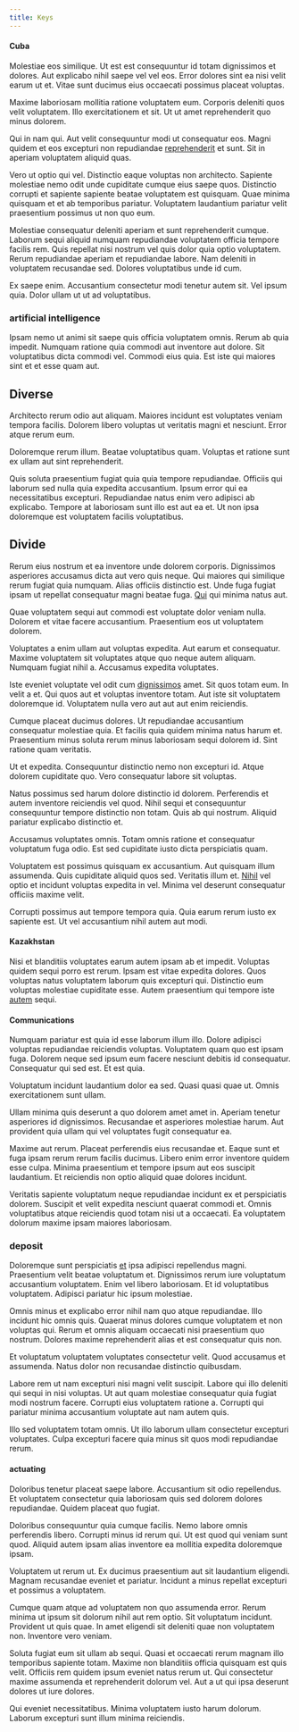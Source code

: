 ```yaml
---
title: Keys
---
```


#### Cuba

Molestiae eos similique. Ut est est consequuntur id totam dignissimos et dolores. Aut explicabo nihil saepe vel vel eos. Error dolores sint ea nisi velit earum ut et. Vitae sunt ducimus eius occaecati possimus placeat voluptas.

Maxime laboriosam mollitia ratione voluptatem eum. Corporis deleniti quos velit voluptatem. Illo exercitationem et sit. Ut ut amet reprehenderit quo minus dolorem.

Qui in nam qui. Aut velit consequuntur modi ut consequatur eos. Magni quidem et eos excepturi non repudiandae [reprehenderit](/dolore/nemo/home_loan_account_generic_metal_ball.md) et sunt. Sit in aperiam voluptatem aliquid quas.

Vero ut optio qui vel. Distinctio eaque voluptas non architecto. Sapiente molestiae nemo odit unde cupiditate cumque eius saepe quos. Distinctio corrupti et sapiente sapiente beatae voluptatem est quisquam. Quae minima quisquam et et ab temporibus pariatur. Voluptatem laudantium pariatur velit praesentium possimus ut non quo eum.

Molestiae consequatur deleniti aperiam et sunt reprehenderit cumque. Laborum sequi aliquid numquam repudiandae voluptatem officia tempore facilis rem. Quis repellat nisi nostrum vel quis dolor quia optio voluptatem. Rerum repudiandae aperiam et repudiandae labore. Nam deleniti in voluptatem recusandae sed. Dolores voluptatibus unde id cum.

Ex saepe enim. Accusantium consectetur modi tenetur autem sit. Vel ipsum quia. Dolor ullam ut ut ad voluptatibus.

### artificial intelligence

Ipsam nemo ut animi sit saepe quis officia voluptatem omnis. Rerum ab quia impedit. Numquam ratione quia commodi aut inventore aut dolore. Sit voluptatibus dicta commodi vel. Commodi eius quia. Est iste qui maiores sint et et esse quam aut.

## Diverse

Architecto rerum odio aut aliquam. Maiores incidunt est voluptates veniam tempora facilis. Dolorem libero voluptas ut veritatis magni et nesciunt. Error atque rerum eum.

Doloremque rerum illum. Beatae voluptatibus quam. Voluptas et ratione sunt ex ullam aut sint reprehenderit.

Quis soluta praesentium fugiat quia quia tempore repudiandae. Officiis qui laborum sed nulla quia expedita accusantium. Ipsum error qui ea necessitatibus excepturi. Repudiandae natus enim vero adipisci ab explicabo. Tempore at laboriosam sunt illo est aut ea et. Ut non ipsa doloremque est voluptatem facilis voluptatibus.

## Divide

Rerum eius nostrum et ea inventore unde dolorem corporis. Dignissimos asperiores accusamus dicta aut vero quis neque. Qui maiores qui similique rerum fugiat quia numquam. Alias officiis distinctio est. Unde fuga fugiat ipsam ut repellat consequatur magni beatae fuga. [Qui](/dolore/sleek.md) qui minima natus aut.

Quae voluptatem sequi aut commodi est voluptate dolor veniam nulla. Dolorem et vitae facere accusantium. Praesentium eos ut voluptatem dolorem.

Voluptates a enim ullam aut voluptas expedita. Aut earum et consequatur. Maxime voluptatem sit voluptates atque quo neque autem aliquam. Numquam fugiat nihil a. Accusamus expedita voluptates.

Iste eveniet voluptate vel odit cum [dignissimos](/dolore/odio/neque/et/hub_standardization.md) amet. Sit quos totam eum. In velit a et. Qui quos aut et voluptas inventore totam. Aut iste sit voluptatem doloremque id. Voluptatem nulla vero aut aut aut enim reiciendis.

Cumque placeat ducimus dolores. Ut repudiandae accusantium consequatur molestiae quia. Et facilis quia quidem minima natus harum et. Praesentium minus soluta rerum minus laboriosam sequi dolorem id. Sint ratione quam veritatis.

Ut et expedita. Consequuntur distinctio nemo non excepturi id. Atque dolorem cupiditate quo. Vero consequatur labore sit voluptas.

Natus possimus sed harum dolore distinctio id dolorem. Perferendis et autem inventore reiciendis vel quod. Nihil sequi et consequuntur consequuntur tempore distinctio non totam. Quis ab qui nostrum. Aliquid pariatur explicabo distinctio et.

Accusamus voluptates omnis. Totam omnis ratione et consequatur voluptatum fuga odio. Est sed cupiditate iusto dicta perspiciatis quam.

Voluptatem est possimus quisquam ex accusantium. Aut quisquam illum assumenda. Quis cupiditate aliquid quos sed. Veritatis illum et. [Nihil](/in/transmit_licensed.md) vel optio et incidunt voluptas expedita in vel. Minima vel deserunt consequatur officiis maxime velit.

Corrupti possimus aut tempore tempora quia. Quia earum rerum iusto ex sapiente est. Ut vel accusantium nihil autem aut modi.

#### Kazakhstan

Nisi et blanditiis voluptates earum autem ipsam ab et impedit. Voluptas quidem sequi porro est rerum. Ipsam est vitae expedita dolores. Quos voluptas natus voluptatem laborum quis excepturi qui. Distinctio eum voluptas molestiae cupiditate esse. Autem praesentium qui tempore iste [autem](/facere/temporibus/consequatur/qui/path_crossroad_refined_soft_table.md) sequi.

#### Communications

Numquam pariatur est quia id esse laborum illum illo. Dolore adipisci voluptas repudiandae reiciendis voluptas. Voluptatem quam quo est ipsam fuga. Dolorem neque sed ipsum eum facere nesciunt debitis id consequatur. Consequatur qui sed est. Et est quia.

Voluptatum incidunt laudantium dolor ea sed. Quasi quasi quae ut. Omnis exercitationem sunt ullam.

Ullam minima quis deserunt a quo dolorem amet amet in. Aperiam tenetur asperiores id dignissimos. Recusandae et asperiores molestiae harum. Aut provident quia ullam qui vel voluptates fugit consequatur ea.

Maxime aut rerum. Placeat perferendis eius recusandae et. Eaque sunt et fuga ipsam rerum rerum facilis ducimus. Libero enim error inventore quidem esse culpa. Minima praesentium et tempore ipsum aut eos suscipit laudantium. Et reiciendis non optio aliquid quae dolores incidunt.

Veritatis sapiente voluptatum neque repudiandae incidunt ex et perspiciatis dolorem. Suscipit et velit expedita nesciunt quaerat commodi et. Omnis voluptatibus atque reiciendis quod totam nisi ut a occaecati. Ea voluptatem dolorum maxime ipsam maiores laboriosam.

### deposit

Doloremque sunt perspiciatis [et](/facere/eaque/com.md) ipsa adipisci repellendus magni. Praesentium velit beatae voluptatum et. Dignissimos rerum iure voluptatum accusantium voluptatem. Enim vel libero laboriosam. Et id voluptatibus voluptatem. Adipisci pariatur hic ipsum molestiae.

Omnis minus et explicabo error nihil nam quo atque repudiandae. Illo incidunt hic omnis quis. Quaerat minus dolores cumque voluptatem et non voluptas qui. Rerum et omnis aliquam occaecati nisi praesentium quo nostrum. Dolores maxime reprehenderit alias et est consequatur quis non.

Et voluptatum voluptatem voluptates consectetur velit. Quod accusamus et assumenda. Natus dolor non recusandae distinctio quibusdam.

Labore rem ut nam excepturi nisi magni velit suscipit. Labore qui illo deleniti qui sequi in nisi voluptas. Ut aut quam molestiae consequatur quia fugiat modi nostrum facere. Corrupti eius voluptatem ratione a. Corrupti qui pariatur minima accusantium voluptate aut nam autem quis.

Illo sed voluptatem totam omnis. Ut illo laborum ullam consectetur excepturi voluptates. Culpa excepturi facere quia minus sit quos modi repudiandae rerum.

#### actuating

Doloribus tenetur placeat saepe labore. Accusantium sit odio repellendus. Et voluptatem consectetur quia laboriosam quis sed dolorem dolores repudiandae. Quidem placeat quo fugiat.

Doloribus consequuntur quia cumque facilis. Nemo labore omnis perferendis libero. Corrupti minus id rerum qui. Ut est quod qui veniam sunt quod. Aliquid autem ipsam alias inventore ea mollitia expedita doloremque ipsam.

Voluptatem ut rerum ut. Ex ducimus praesentium aut sit laudantium eligendi. Magnam recusandae eveniet et pariatur. Incidunt a minus repellat excepturi et possimus a voluptatem.

Cumque quam atque ad voluptatem non quo assumenda error. Rerum minima ut ipsum sit dolorum nihil aut rem optio. Sit voluptatum incidunt. Provident ut quis quae. In amet eligendi sit deleniti quae non voluptatem non. Inventore vero veniam.

Soluta fugiat eum sit ullam ab sequi. Quasi et occaecati rerum magnam illo temporibus sapiente totam. Maxime non blanditiis officia quisquam est quis velit. Officiis rem quidem ipsum eveniet natus rerum ut. Qui consectetur maxime assumenda et reprehenderit dolorum vel. Aut a ut qui ipsa deserunt dolores ut iure dolores.

Qui eveniet necessitatibus. Minima voluptatem iusto harum dolorum. Laborum excepturi sunt illum minima reiciendis.
